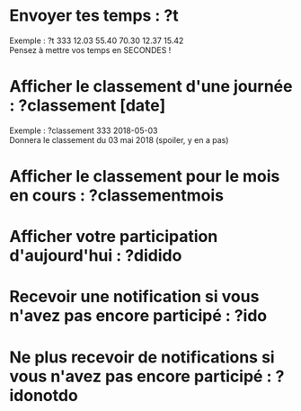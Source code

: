 # Envoyer tes temps : ?t <event> <tps1> <tps2> <tps3> <tps4> <tps5>
Exemple : ?t 333 12.03 55.40 70.30 12.37 15.42  
Pensez à mettre vos temps en SECONDES !

# Afficher le classement d'une journée : ?classement <event> [date]
Exemple : ?classement 333 2018-05-03  
Donnera le classement du 03 mai 2018 (spoiler, y en a pas)

# Afficher le classement pour le mois en cours : ?classementmois <event>

# Afficher votre participation d'aujourd'hui : ?didido <event>

# Recevoir une notification si vous n'avez pas encore participé : ?ido <event>
# Ne plus recevoir de notifications si vous n'avez pas encore participé : ?idonotdo <event>